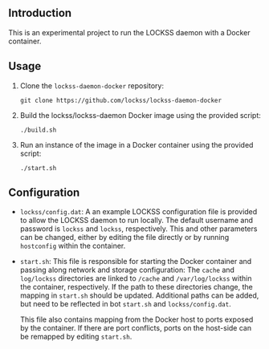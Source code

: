 ## Introduction
This is an experimental project to run the LOCKSS daemon with a Docker container.

## Usage
1. Clone the `lockss-daemon-docker` repository:

    ```
    git clone https://github.com/lockss/lockss-daemon-docker
    ```

2. Build the lockss/lockss-daemon Docker image using the provided script:

    ```
    ./build.sh
    ```

3. Run an instance of the image in a Docker container using the provided script:

    ```
    ./start.sh
    ```

## Configuration
* `lockss/config.dat`: A an example LOCKSS configuration file is provided to allow
the LOCKSS daemon to run locally. The default username and password is `lockss` and
`lockss`, respectively. This and other parameters can be changed, either by editing
the file directly or by running `hostconfig` within the container.

* `start.sh`: This file is responsible for starting the Docker container and passing
along network and storage configuration: The `cache` and `log/lockss` directories 
are linked to `/cache` and `/var/log/lockss` within the container, respectively. If 
the path to these directories change, the mapping in `start.sh` should be updated.
Additional paths can be added, but need to be reflected in bot `start.sh` and 
`lockss/config.dat`.

    This file also contains mapping from the Docker host to ports exposed by the 
container. If there are port conflicts, ports on the host-side can be remapped by
editing `start.sh`.
